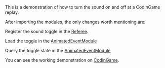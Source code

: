 This is a demonstration of how to turn the sound on and off at a CodinGame replay.

After importing the modules, the only changes worth mentioning are:

Register the sound toggle in the [Referee](https://github.com/eulerscheZahl/CodinGameSoundToggle/blob/master/src/main/java/com/codingame/game/Referee.java#L31).

Load the toggle in the [AnimatedEventModule](https://github.com/eulerscheZahl/CodinGameSoundToggle/blob/master/src/main/resources/view/animations/AnimatedEventModule.js#L87)

Query the toggle state in the [AnimatedEventModule](https://github.com/eulerscheZahl/CodinGameSoundToggle/blob/master/src/main/resources/view/animations/AnimatedEventModule.js#L95)



You can see the working demonstration on [CodinGame](https://www.codingame.com/contribute/view/45741fc2054c24a43cb6b8f2e9511fb34141).
